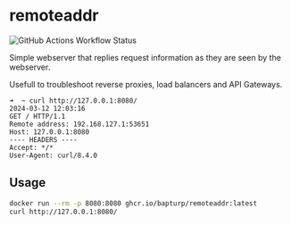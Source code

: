 # remoteaddr

![GitHub Actions Workflow Status](https://img.shields.io/github/actions/workflow/status/bapturp/remoteaddr/build-and-push.yaml)


Simple webserver that replies request information as they are seen by the 
webserver.

Usefull to troubleshoot reverse proxies, load balancers and API Gateways.

```
➜  ~ curl http://127.0.0.1:8080/
2024-03-12 12:03:16
GET / HTTP/1.1
Remote address: 192.168.127.1:53651
Host: 127.0.0.1:8080
---- HEADERS ----
Accept: */*
User-Agent: curl/8.4.0
```

## Usage

```sh
docker run --rm -p 8080:8080 ghcr.io/bapturp/remoteaddr:latest
curl http://127.0.0.1:8080/
```
